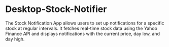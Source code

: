 # Desktop-Stock-Notifier
The Stock Notification App allows users to set up notifications for a specific stock at regular intervals. It fetches real-time stock data using the Yahoo Finance API and displays notifications with the current price, day low, and day high.
